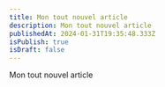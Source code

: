 ```yaml
---
title: Mon tout nouvel article
description: Mon tout nouvel article
publishedAt: 2024-01-31T19:35:48.333Z
isPublish: true
isDraft: false
---
```

Mon tout nouvel article